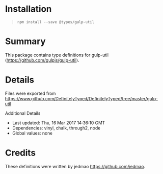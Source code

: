 # Installation
> `npm install --save @types/gulp-util`

# Summary
This package contains type definitions for gulp-util (https://github.com/gulpjs/gulp-util).

# Details
Files were exported from https://www.github.com/DefinitelyTyped/DefinitelyTyped/tree/master/gulp-util

Additional Details
 * Last updated: Thu, 16 Mar 2017 14:36:10 GMT
 * Dependencies: vinyl, chalk, through2, node
 * Global values: none

# Credits
These definitions were written by jedmao <https://github.com/jedmao>.
